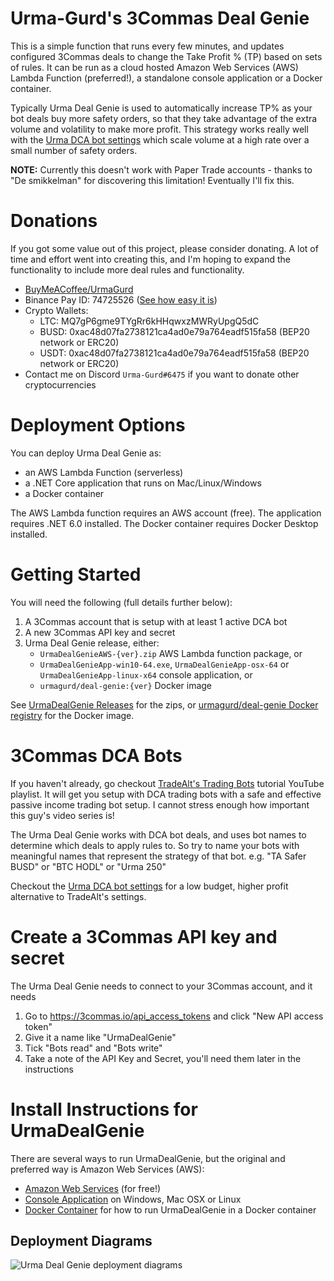 # Urma-Gurd's 3Commas Deal Genie
This is a simple function that runs every few minutes, and updates configured 3Commas deals to change the Take Profit % (TP) based on sets of rules.  It can be run as a cloud hosted Amazon Web Services (AWS) Lambda Function (preferred!), a standalone console application or a Docker container.

Typically Urma Deal Genie is used to automatically increase TP% as your bot deals buy more safety orders, so that they take advantage of the extra volume and volatility to make more profit. This strategy works really well with the [Urma DCA bot settings](docs/UrmaBotSettings.md) which scale volume at a high rate over a small number of safety orders. 

**NOTE:** Currently this doesn't work with Paper Trade accounts - thanks to "De smikkelman" for discovering this limitation! Eventually I'll fix this.

# Donations
If you got some value out of this project, please consider donating. A lot of time and effort went into creating this, and I'm hoping to expand the functionality to include more deal rules and functionality.
- [BuyMeACoffee/UrmaGurd](https://www.buymeacoffee.com/UrmaGurd)
- Binance Pay ID: 74725526 ([See how easy it is](https://www.binance.com/en/support/faq/b3fa3ae045b9429084203c3a4ff1362f))
- Crypto Wallets:
  - LTC: MQ7gP6gme9TYgRr6kHHqwxzMWRyUpgQ5dC
  - BUSD: 0xac48d07fa2738121ca4ad0e79a764eadf515fa58	(BEP20 network or ERC20)
  - USDT: 0xac48d07fa2738121ca4ad0e79a764eadf515fa58	(BEP20 network or ERC20)
- Contact me on Discord `Urma-Gurd#6475` if you want to donate other cryptocurrencies

# Deployment Options
You can deploy Urma Deal Genie as: 
- an AWS Lambda Function (serverless)
- a .NET Core application that runs on Mac/Linux/Windows
- a Docker container

The AWS Lambda function requires an AWS account (free). The application requires .NET 6.0 installed. The Docker container requires Docker Desktop installed. 

# Getting Started
You will need the following (full details further below):
1. A 3Commas account that is setup with at least 1 active DCA bot
1. A new 3Commas API key and secret
1. Urma Deal Genie release, either:
   - `UrmaDealGenieAWS-{ver}.zip` AWS Lambda function package, or
   - `UrmaDealGenieApp-win10-64.exe`, `UrmaDealGenieApp-osx-64` or `UrmaDealGenieApp-linux-x64` console application, or
   - `urmagurd/deal-genie:{ver}` Docker image

See [UrmaDealGenie Releases](https://github.com/UrmaGurd/UrmaDealGenie/releases) for the zips, or [urmagurd/deal-genie Docker registry](https://hub.docker.com/repository/docker/urmagurd/deal-genie) for the Docker image.

# 3Commas DCA Bots
If you haven't already, go checkout [TradeAlt's Trading Bots](https://youtu.be/ziy-9yYTrbc) tutorial YouTube playlist. It will get you setup with DCA trading bots with a safe and effective passive income trading bot setup. I cannot stress enough how important this guy's video series is! 

The Urma Deal Genie works with DCA bot deals, and uses bot names to determine which deals to apply rules to. So try to name your bots with meaningful names that represent the strategy of that bot. e.g. "TA Safer BUSD" or "BTC HODL" or "Urma 250"

Checkout the [Urma DCA bot settings](docs/UrmaBotSettings.md) for a low budget, higher profit alternative to TradeAlt's settings.

# Create a 3Commas API key and secret
The Urma Deal Genie needs to connect to your 3Commas account, and it needs 
1. Go to https://3commas.io/api_access_tokens and click "New API access token" 
1. Give it a name like "UrmaDealGenie"
1. Tick "Bots read" and "Bots write"
1. Take a note of the API Key and Secret, you'll need them later in the instructions

# Install Instructions for UrmaDealGenie
There are several ways to run UrmaDealGenie, but the original and preferred way is Amazon Web Services (AWS):
- [Amazon Web Services](./docs/README-AWS.md) (for free!)
- [Console Application](./docs/README-CONSOLE-APPLICATION.md) on Windows, Mac OSX or Linux
- [Docker Container](./docs/README-DOCKER.md) for how to run UrmaDealGenie in a Docker container

## Deployment Diagrams
![Urma Deal Genie deployment diagrams](https://user-images.githubusercontent.com/13062477/147111837-617c9ed1-47a8-43ef-a338-c40e96e5d582.png)

